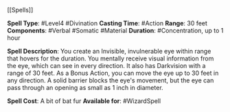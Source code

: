 [[Spells]]

**Spell Type**: #Level4 #Divination
**Casting Time**: #Action 
**Range**: 30 feet
**Components**: #Verbal #Somatic #Material 
**Duration**: #Concentration, up to 1 hour 

**Spell Description**: 
	You create an Invisible, invulnerable eye within range that hovers for the duration. You mentally receive visual information from the eye, which can see in every direction. It also has Darkvision with a range of 30 feet.
	As a Bonus Action, you can move the eye up to 30 feet in any direction. A solid barrier blocks the eye's movement, but the eye can pass through an opening as small as 1 inch in diameter.

**Spell Cost**: A bit of bat fur
**Available for**: #WizardSpell 